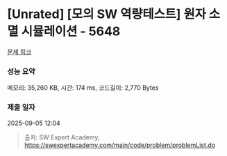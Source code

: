 # [Unrated] [모의 SW 역량테스트] 원자 소멸 시뮬레이션 - 5648 

[문제 링크](https://swexpertacademy.com/main/code/problem/problemDetail.do?contestProbId=AWXRFInKex8DFAUo) 

### 성능 요약

메모리: 35,260 KB, 시간: 174 ms, 코드길이: 2,770 Bytes

### 제출 일자

2025-09-05 12:04



> 출처: SW Expert Academy, https://swexpertacademy.com/main/code/problem/problemList.do